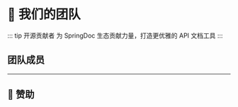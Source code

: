 # 🚀 我们的团队

::: tip 开源贡献者
为 SpringDoc 生态贡献力量，打造更优雅的 API 文档工具
:::

## 团队成员

<TeamMembers></TeamMembers>

---

## 💝 赞助

<SponsorSection></SponsorSection>

